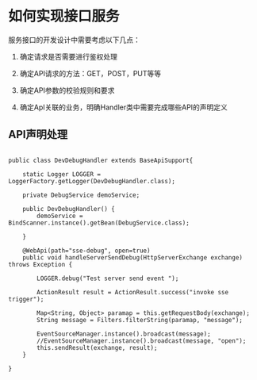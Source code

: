 # 如何实现接口服务

服务接口的开发设计中需要考虑以下几点：

1. 确定请求是否需要进行鉴权处理

2. 确定API请求的方法：GET，POST，PUT等等

3. 确定API参数的校验规则和要求

4. 确定ApI关联的业务，明确Handler类中需要完成哪些API的声明定义

## API声明处理

``` 

public class DevDebugHandler extends BaseApiSupport{

	static Logger LOGGER = LoggerFactory.getLogger(DevDebugHandler.class);

	private DebugService demoService;

	public DevDebugHandler() {
		demoService = BindScanner.instance().getBean(DebugService.class);

	}

	@WebApi(path="sse-debug", open=true)
	public void handleServerSendDebug(HttpServerExchange exchange) throws Exception {
		
		LOGGER.debug("Test server send event ");
		
		ActionResult result = ActionResult.success("invoke sse trigger");
			
		Map<String, Object> paramap = this.getRequestBody(exchange);
		String message = Filters.filterString(paramap, "message");
		
		EventSourceManager.instance().broadcast(message);
		//EventSourceManager.instance().broadcast(message, "open");
		this.sendResult(exchange, result);
	}

}
```